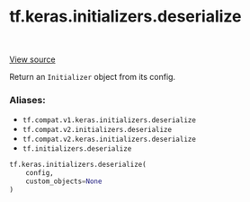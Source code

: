 <div itemscope itemtype="http://developers.google.com/ReferenceObject">
<meta itemprop="name" content="tf.keras.initializers.deserialize" />
<meta itemprop="path" content="Stable" />
</div>

# tf.keras.initializers.deserialize

<!-- Insert buttons -->

<table class="tfo-notebook-buttons tfo-api" align="left">
</table>

<a target="_blank" href="/code/stable/tensorflow/python/keras/initializers.py">View source</a>



<!-- Start diff -->
Return an `Initializer` object from its config.

### Aliases:

* `tf.compat.v1.keras.initializers.deserialize`
* `tf.compat.v2.initializers.deserialize`
* `tf.compat.v2.keras.initializers.deserialize`
* `tf.initializers.deserialize`


``` python
tf.keras.initializers.deserialize(
    config,
    custom_objects=None
)
```



<!-- Placeholder for "Used in" -->
